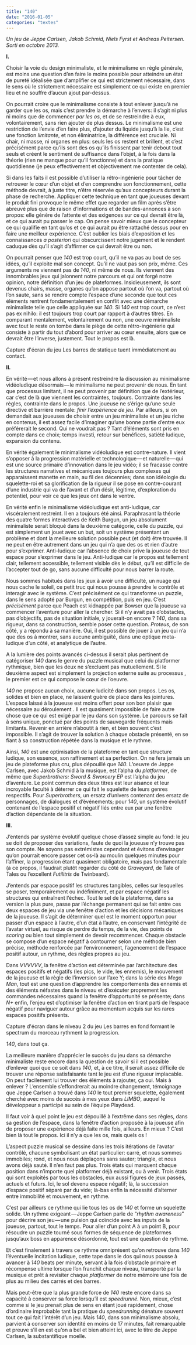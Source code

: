 ```yaml
---
title: "140"
date: "2016-01-05"
categories: "textes"
---
```


_Un jeu de Jeppe Carlsen, Jakob Schmid, Niels Fyrst et Andreas Peitersen. Sorti en octobre 2013._ 

**I.**

Choisir la voie du design minimaliste, et le minimalisme en règle générale, est moins une question d’en faire le moins possible pour atteindre un état de pureté idéalisée que d’amplifier ce qui est strictement nécessaire, dans le sens où le strictement nécessaire est simplement ce qui existe en premier lieu et ne souffre d’aucun ajout par-dessus.

On pourrait croire que le minimalisme consiste à tout enlever jusqu’à ne garder que les os, mais c’est prendre la démarche à l’envers: il s’agit ni plus ni moins que de commencer *par les os*, et de se restreindre à eux, volontairement, sans rien ajouter de plus dessus. Le minimalisme est une restriction de l’envie d’en faire plus, d’ajouter du liquide jusqu’à la lie, c’est une fonction *limitante*, et non éliminatrice, la différence est cruciale. Ni chair, ni masse, ni organes en plus: seuls les os restent et brillent, et c’est précisément parce qu’ils sont des os qu’ils finissent par tenir debout tout seuls et créent le sentiment de suffisance dans l’objet, à la fois dans la théorie (rien ne manque pour qu’il fonctionne) et dans la pratique quotidienne (je peux effectivement et objectivement me contenter de cela).

Si dans les faits il est possible d’utiliser la rétro-ingénierie pour tâcher de retrouver le cœur d’un objet et d’en comprendre son fonctionnement, cette méthode devrait, à juste titre, n’être réservée qu’aux concepteurs durant la phase de recherche. Appliquer cette technique en tant que joueuses devant le produit fini provoque le même effet que regarder un film après s’être abreuvé plus que de raison d’informations et de bandes-annonces à son propos: elle génère de l’attente et des exigences sur ce qui devrait être là, et ce qui aurait pu passer le cap. On pense savoir mieux que le concepteur ce qui qualifie en tant qu’os et ce qui aurait pu être rattaché dessus pour en faire une meilleur expérience. C’est oublier les biais d’exposition et les connaissances *a posteriori* qui obscurcissent notre jugement et le rendent caduque dès qu’il s’agit d’affirmer ce qui devrait être ou non.

On pourrait penser que *140* est trop court, qu’il ne va pas au bout de ses idées, qu’il exploite mal son concept. Qu’il ne vaut pas son prix, même. Ces arguments ne viennent pas de *140*, ni même de nous. Ils viennent des innombrables jeux qui jalonnent notre parcours et qui ont forgé notre opinion, notre définition d’un jeu de plateformes. Insidieusement, ils sont devenus chairs, masse, organes qu’on appose partout où l’on va, partout où l’on saute, sans se rendre compte l’espace d’une seconde que tout ces éléments rentrent fondamentalement en conflit avec une démarche minimaliste telle que celle appliquée sur *140*. Si *140* est trop court, ce n’est pas ex nihilo: il est toujours trop court par rapport à d’autres titres. En comparant mentalement, volontairement ou non, une oeuvre minimaliste avec tout le reste on tombe dans le piège de cette rétro-ingénierie qui consiste à partir du tout d’abord pour arriver au cœur ensuite, alors que ce devrait être l’inverse, justement. Tout le propos est là.

Capture d'écran du jeu
Les barres de statique tuent immédiatement au contact.

**II.**

En vérité — et nous allons à présent restreindre la discussion au minimalisme vidéoludique désormais — le minimalisme ne peut provenir de nous. En tant que processus limitant, il ne peut provenir par définition que de l’extérieur, car c’est de là que viennent les contraintes, toujours. Contrainte dans les règles, contrainte dans le propos. Une joueuse ne s’érige qu’une seule directive et barrière mentale: *finir l’expérience de jeu*. Par ailleurs, si on demandait aux joueuses de choisir entre un jeu minimaliste et un jeu riche en contenus, il est assez facile d’imaginer qu’une bonne partie d’entre eux préférerait le second. Qui ne voudrait pas ? Tant d’éléments sont pris en compte dans ce choix; temps investi, retour sur bénéfices, satiété ludique, expansion du contenu.

En vérité également le minimalisme vidéoludique est contre-nature. Il vient s’opposer à la progression matérielle et technologique — et naturelle — qui est une source primaire d’innovation dans le jeu vidéo; il se fracasse contre les structures narratives et mécaniques toujours plus complexes qui apparaissent manette en main, au fil des décennies; dans son idéologie du squelette-roi et sa glorification de la rigueur il se pose en contre-courant d’une industrie qui va de l’avant et d’un désir, légitime, d’exploration du potentiel, pour voir ce que les jeux ont dans le ventre.

En vérité enfin le minimalisme vidéoludique est anti-ludique, car viscéralement restreint. Il en a toujours été ainsi. Paraphrasant la théorie des quatre formes interactives de Keith Burgun, un jeu absolument minimaliste serait bloqué dans la deuxième catégorie, celle du puzzle, qui est simplement un jouet avec un but, soit un système présentant un problème et dont la meilleure solution possible peut (et doit) être trouvée. Il ne peut en être autrement dans un jeu qui n’a que des os et rien d’autre pour s’exprimer. Anti-ludique car l’absence de choix prive la joueuse de tout espace pour s’exprimer dans le jeu. Anti-ludique car le propos est tellement clair, tellement accessible, tellement visible dès le début, qu’il est difficile de l’accepter tout de go, sans aucune difficulté pour nous barrer la route.

Nous sommes habitués dans les jeux à avoir une difficulté, un nuage qui nous cache le soleil, ce petit truc qui nous pousse à prendre le contrôle et interagir avec le système. C’est précisément ce qui transforme un puzzle, dans le sens adopté par Burgun, en compétition, puis en jeu. C’est *précisément* parce que Peach est kidnappée par Bowser que la joueuse va commencer l’aventure pour aller la chercher. Si il n’y avait pas d’obstacles, pas d’objectifs, pas de situation initiale, y jouerait-on encore ? *140*, dans sa rigueur, dans sa construction, semble poser cette question. *Proteus*, de son côté, y a répondu à sa manière. Oui, il est possible de jouer à un jeu qui n’a que des os à montrer, sans aucune ambiguïté, dans une optique meta-ludique d’un côté, et analytique de l’autre.

A la lumière des points avancés ci-dessus il serait plus pertinent de catégoriser *140* dans le genre du puzzle musical que celui du platformer rythmique, bien que les deux ne s’excluent pas mutuellement. Si le deuxième aspect est simplement la projection externe suite au processus , le premier est ce qui compose le cœur de l’oeuvre.

*140* ne propose aucun choix, aucune ludicité dans son propos. Les os, solides et bien en place, ne laissent guère de place dans les jointures. L’espace laissé à la joueuse est moins offert pour son bon plaisir que nécessaire au déroulement . Il est quasiment impossible de faire autre chose que ce qui est exigé par le jeu dans son système. Le parcours se fait à sens unique, ponctué par des points de sauvegarde fréquents mais limitants. Revenir en arrière n’aboutit à rien, et bien souvent c’est impossible. Il s’agit de trouver la solution à chaque obstacle présenté, en se fiant à sa construction répétée dans la musique et le rythme.

Ainsi, *140* est une optimisation de la plateforme en tant que structure ludique, son essence, son raffinement et sa perfection. On ne fera jamais un jeu de plateforme plus cru, plus dépouillé que *140*. L’oeuvre de Jeppe Carlsen, avec Jakob Schmid à la musique, est l’alpha du *platformer*, de même que *Superbrothers: Sword & Sworcery EP* est l’alpha du jeu d’aventure. Le point commun des deux titres est leur aisance et leur incroyable faculté à déterrer ce qui fait le squelette de leurs genres respectifs. Pour *Superbrothers*, un ersatz d’univers contenant des ersatz de personnages, de dialogues et d’événements; pour *140*, un système évolutif contenant de l’espace positif et négatif liés entre eux par une fenêtre d’action dépendante de la situation.

**III.**

J’entends par système évolutif quelque chose d’assez simple au fond: le jeu se doit de proposer des variations, faute de quoi la joueuse n’y trouve pas son compte. Ne soyons pas extrémistes cependant et évitons d’envisager qu’on pourrait encore passer cet os-là au moulin quelques minutes pour l’affiner, la progression étant quasiment obligatoire, mais pas fondamentale (à ce propos, il faudrait plutôt regarder du côté de *Graveyard*, de Tale of Tales ou l’excellent *Futilitris* de Twinbeard).

J’entends par espace positif les structures tangibles, celles sur lesquelles se poser, temporairement ou indéfiniment, et par espace négatif les structures qui entraînent l’échec. Tout le sel de la plateforme, dans sa version la plus pure, passe par l’échange permanent qui se fait entre ces deux espaces de jeu via une fenêtre d’action et les décisions mécaniques de la joueuse. Il s’agit de déterminer quel est le moment opportun pour passer d’un espace à l’autre, d’un état à l’autre, en conservant l’intégrité de l’avatar virtuel, au risque de perdre du temps, de la vie, des points de *scoring* ou bien tout simplement de devoir recommencer. Chaque obstacle se compose d’un espace négatif à contourner selon une méthode bien précise, méthode renforcée par l’environnement, l’agencement de l’espace positif autour, un rythme, des règles propres au jeu.

Dans *VVVVVV*, la fenêtre d’action est déterminée par l’architecture des espaces positifs et négatifs (les pics, le vide, les ennemis), le mouvement de la joueuse et la règle de l’inversion sur l’axe Y; dans la série des *Mega Man*, tout est une question d’apprendre les comportements des ennemis et des éléments néfastes dans le niveau et d’exécuter proprement les commandes nécessaires quand la fenêtre d’opportunité se présente; dans *N+* enfin, l’enjeu est d’optimiser la fenêtre d’action en tirant parti de l’espace négatif pour naviguer autour grâce au momentum acquis sur les rares espaces positifs présents.

Capture d'écran dans le niveau 2 du jeu
Les barres en fond formant le spectrum du morceau rythment la progression.

*140*, dans tout ça.

La meilleure manière d’apprécier le succès du jeu dans sa démarche minimaliste reste encore dans la question de savoir si il est possible d’enlever quoi que ce soit dans *140*, et, à ce titre, il serait assez difficile de trouver une réponse satisfaisante tant le jeu est d’une rigueur implacable. On peut facilement lui trouver des éléments à rajouter, ça oui. Mais à enlever ? L’ensemble s’effondrerait au moindre changement, témoignage que Jeppe Carlsen a trouvé dans *140* le tout premier squelette, également cherché avec moins de succès à mes yeux dans *LIMBO*, auquel le développeur a participé au sein de l’équipe Playdead.

Il faut voir à quel point le jeu est dépouillé à l’extrême dans ses règles, dans sa gestion de l’espace, dans la fenêtre d’action proposée à la joueuse afin de proposer une expérience déjà faite mille fois, ailleurs. En mieux ? C’est bien là tout le propos. Ici il n’y a que les os, mais quels os !

L’aspect puzzle musical se dessine dans les trois itérations de l’avatar contrôlé, chacune symbolisant un état particulier: carré, et nous sommes immobiles; rond, et nous nous déplaçons sans sauter; triangle, et nous avons déjà sauté. Il n’en faut pas plus. Trois états qui marquent chaque position dans n’importe quel platformer déjà existant, ou à venir. Trois états qui sont exploités par tous les obstacles, eux aussi figures de jeux passés, actuels et futurs. Ici, le sol devenu espace négatif; là, la succession d’espace positif séparé par du vide; là-bas enfin la nécessité d’alterner entre immobilité et mouvement, en rythme.

C’est par ailleurs ce rythme qui lie tous les os de *140* et forme un squelette solide. Un rythme exigeant — Jeppe Carlsen parle de “*rhythm awareness*” pour décrire son jeu — une pulsion qui coïncide avec les inputs de la joueuse, partout, tout le temps. Pour aller d’un point A à un point B, pour résoudre un puzzle tourné sous formes de séquence de plateformes jusqu’aux boss en apparence désordonné, tout est une question de rythme.

Et c’est finalement à travers ce rythme omniprésent qu’on retrouve dans *140* l’éventuelle incitation ludique, cette tape dans le dos qui nous pousse à avancer à *140* beats per minute, servant à la fois d’obstacle primaire et récompense ultime lorsque l’on franchit chaque niveau, transporté par la musique et prêt à revisiter chaque *platformer* de notre mémoire une fois de plus au milieu des carrés et des barres.

Mais peut-être que la plus grande force de *140* reste encore dans sa capacité à conserver sa force lorsqu’il est *speedrunné*. Non, mieux, c’est comme si le jeu prenait plus de sens en étant joué rapidement, chose d’ordinaire improbable tant la pratique du *speedrunning* dénature souvent tout ce qui fait l’intérêt d’un jeu. Mais *140*, dans son minimalisme absolu, parvient à conserver son identité en moins de 17 minutes, fait remarquable et preuve s’il en est qu’on a bel et bien atteint ici, avec le titre de Jeppe Carlsen, la substantifique moelle.